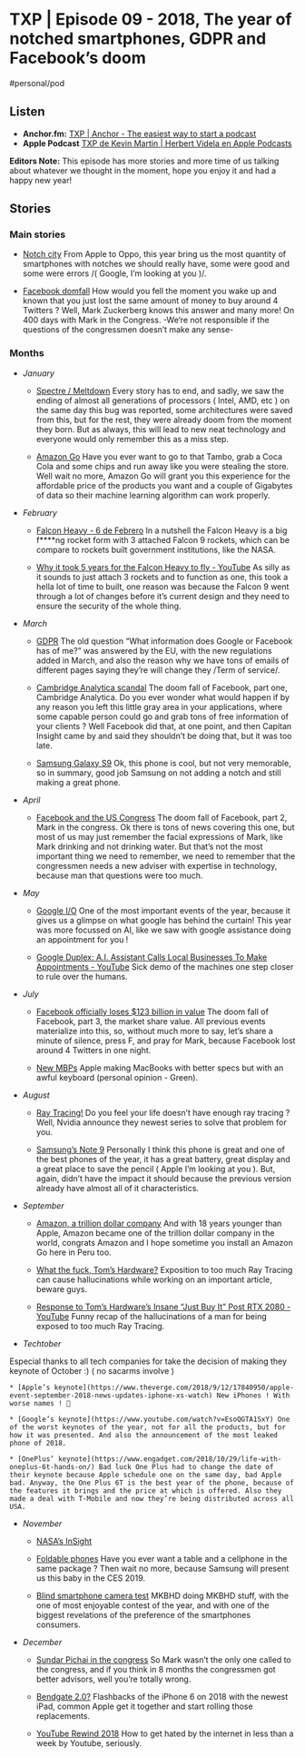 # TXP | Episode 09 - 2018, The year of notched smartphones, GDPR and Facebook’s doom
#personal/pod

## Listen
* **Anchor.fm:**  [TXP | Anchor - The easiest way to start a podcast](https://anchor.fm/txpod)
* **Apple Podcast** [TXP de Kevin Martin | Herbert Videla en Apple Podcasts](https://itunes.apple.com/pe/podcast/txp/id1338395451?mt=2)

**Editors Note:**  This episode has more stories and more time of us talking about  whatever we thought in the moment, hope you enjoy it and had a happy new year!

## Stories
### Main stories

* [Notch city](https://www.cnet.com/pictures/phones-with-notches/) From Apple to Oppo, this year bring us the most quantity of smartphones with notches we should really have, some were good and some were errors /( Google, I’m looking at you )/.

* [Facebook domfall](https://www.wired.com/story/facebook-scandals-2018/) How would you fell the moment you wake up  and known that you just lost the same amount of money to buy around 4 Twitters ? Well, Mark Zuckerberg knows this answer and many more!  On 400 days with Mark in the Congress. -We’re not responsible if the questions of the congressmen doesn’t make any sense-

### Months
* *January*

	* [Spectre / Meltdown](https://www.theregister.co.uk/2018/01/02/intel_cpu_design_flaw/) Every story has to end, and sadly, we saw the ending of almost all generations of processors ( Intel, AMD, etc ) on the same day this bug was reported, some architectures were saved from this, but for the rest, they were already doom from the moment they born. But as always, this will lead to new neat technology and everyone would only remember this as a miss step.
	
	* [Amazon Go](https://whnt.com/2018/01/28/inside-amazon-go-the-store-of-the-future/) Have you ever want to go to that Tambo, grab a Coca Cola and some chips and run away like you were stealing the store. Well wait no more, Amazon Go  will grant you this experience for the affordable price of the products you want and a couple of Gigabytes of data so their machine learning algorithm can work properly.

* *February*

	* [Falcon Heavy - 6 de Febrero](https://arstechnica.com/science/2018/02/three-years-of-sls-development-could-buy-86-falcon-heavy-launches/)  In a nutshell the Falcon Heavy is a big f****ng rocket form with 3 attached Falcon 9 rockets, which can be compare to rockets built government institutions, like the NASA.
	
	* [Why it took 5  years for the Falcon Heavy to fly - YouTube](https://www.youtube.com/watch?v=FOdoNQXQYv8) As silly as it sounds to just attach 3 rockets and to function as one, this took a hella lot of time to built, one reason was because the Falcon 9 went through a lot of changes before it’s current design and they need to ensure the security of the whole thing. 

* *March*

	* [GDPR](https://www.wired.com/story/europes-new-privacy-law-will-change-the-web-and-more/) The old question “What information does Google or Facebook has of me?” was answered by the EU, with the new regulations added in March, and also the reason why we have tons of emails of different pages saying they’re will change they /Term of service/. 

	* [Cambridge Analytica scandal](https://www.theverge.com/2018/4/10/17165130/facebook-cambridge-analytica-scandal) The doom fall of Facebook, part one, Cambridge Analytica. Do you ever wonder what would happen if by any reason you left this little gray area in your applications, where some capable person could go and grab tons of free information of your clients ? Well Facebook did that, at one point, and then Capitan Insight came by and said they shouldn’t be doing that, but it was too late.

	* [Samsung Galaxy S9](https://www.engadget.com/2018/03/08/samsung-galaxy-s9-and-s9-plus-review-video/) Ok, this phone is cool, but not very memorable, so in summary, good job Samsung on not adding a notch and still making a great phone.

* *April*

	* [Facebook and the US Congress](https://www.theverge.com/2018/4/9/17215758/facebook-zuckerberg-congress-updates-analysis-livestream)  The doom fall of Facebook, part 2, Mark in the congress. Ok there is tons of news covering this one, but most of us may just remember the facial expressions of Mark, like Mark drinking and not drinking water. But that’s not the most important thing we need to remember, we need to remember that the congressmen needs a new adviser with expertise in technology, because man that questions were too much.

* *May*

	* [Google I/O](https://www.theverge.com/2018/5/8/17328828/google-io-keynote-summary-highlights-news-recap-2018) One of the most important events of the year, because it gives us a glimpse on what google has behind the curtain! This year was more focussed on AI, like we saw with google assistance doing an appointment for you !

	* [Google Duplex: A.I. Assistant Calls Local Businesses To Make Appointments - YouTube](https://www.youtube.com/watch?v=D5VN56jQMWM) Sick demo of the machines one step closer to rule over the humans.
	
* *July*

	* [Facebook officially loses $123 billion in value](https://techcrunch.com/2018/07/26/facebook-officially-loses-123-billion-in-value/)  The doom fall of Facebook, part 3, the market share value. All previous events materialize into this, so, without much more to say, let’s share a minute of silence, press F, and pray for Mark, because Facebook lost around 4 Twitters in one night.

	* [New MBPs](https://www.youtube.com/watch?v=cVCRAKDt21E) Apple making MacBooks with better specs but with an awful keyboard (personal opinion - Green).
	
* *August*

	* [Ray Tracing!](https://www.theverge.com/2018/8/20/17758724/nvidia-geforce-rtx-2080-specs-pricing-release-date-features) Do you feel your life doesn’t have enough ray tracing ? Well, Nvidia announce they newest series to solve that problem for you. 

	* [Samsung’s Note 9](https://www.youtube.com/watch?v=ihEhAbVRC78) Personally I think this phone is great and one of the best phones of the year, it has a great battery, great display and a great place to save the pencil ( Apple I’m looking at you ). But, again, didn’t have the impact it should because the previous version already have almost all of it characteristics.

* *September*

	* [Amazon, a trillion dollar company](http://fortune.com/2018/09/05/amazon-stock-today-trillion-valuation-market-cap/) And with 18 years younger than Apple, Amazon became one of the trillion dollar company in the world, congrats Amazon and I hope sometime you install an Amazon Go here in Peru too.

	* [What the fuck, Tom’s Hardware?](https://www.tomshardware.com/news/nvidia-rtx-gpus-worth-the-money,37689.html) Exposition to too much Ray Tracing can cause hallucinations while working on an important article, beware guys.

	* [Response to Tom’s Hardware’s Insane “Just Buy It” Post RTX 2080 - YouTube](https://www.youtube.com/watch?v=tu7pxJXBBn8) Funny recap of the hallucinations of a man for being exposed to too much Ray Tracing.

* *Techtober*

Especial thanks to all tech companies for take the decision of making they keynote of October :) ( no sacarms involve )

	* [Apple’s keynote](https://www.theverge.com/2018/9/12/17840950/apple-event-september-2018-news-updates-iphone-xs-watch) New iPhones ! With worse names ! 🎉

	* [Google’s keynote](https://www.youtube.com/watch?v=EsoQGTA1SxY) One of the worst keynotes of the year, not for all the products, but for how it was presented. And also the announcement of the most leaked phone of 2018.

	* [OnePlus’ keynote](https://www.engadget.com/2018/10/29/life-with-oneplus-6t-hands-on/) Bad luck One Plus had to change the date of their keynote because Apple schedule one on the same day, bad Apple bad. Anyway, the One Plus 6T is the best year of the phone, because of the features it brings and the price at which is offered. Also they made a deal with T-Mobile and now they’re being distributed across all USA.

* *November*

	* [NASA’s InSight](https://www.jpl.nasa.gov/news/news.php?feature=7293)

	* [Foldable phones](https://www.theverge.com/2018/11/8/18074838/samsung-foldable-phone-infinity-flex-display-technology-report)  Have you ever want a table and a cellphone in the same package ? Then wait no more, because Samsung will present us this baby in the CES 2019.

	* [Blind smartphone camera test](https://www.youtube.com/watch?v=_5-bo8a4zU0)  MKBHD doing MKBHD stuff, with the one of most enjoyable contest of the year, and with one of the biggest revelations of the preference of the smartphones consumers.

* *December*

	* [Sundar Pichai in the congress](http://fortune.com/2018/12/11/google-ceo-sundar-pichai-congressional-hearing/) So Mark wasn’t the only one called to the congress, and if you think in 8 months the congressmen got better advisors, well you’re totally wrong.

	* [Bendgate 2.0?](https://www.macworld.com/article/3329747/iphone-ipad/no-apple-bent-ipad-pros-are-not-acceptable.html) Flashbacks of the iPhone  6 on 2018 with the newest iPad, common Apple get it together and start rolling those replacements.

	* [YouTube Rewind 2018](https://www.youtube.com/watch?v=YbJOTdZBX1g) How to get hated by the internet in less than a week by Youtube, seriously.



